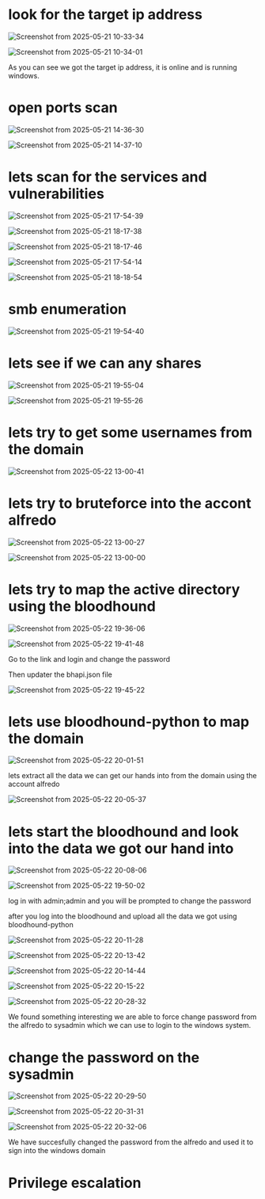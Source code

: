 # look for the target ip address

![Screenshot from 2025-05-21 10-33-34](https://github.com/user-attachments/assets/c67dcc95-eab3-4a14-918c-f58b520a0f2c)

![Screenshot from 2025-05-21 10-34-01](https://github.com/user-attachments/assets/c7a7adae-2d80-49ca-ae6c-3c7ee790974e)

As you can see we got the target ip address, it is online and is running windows.

# open ports scan

![Screenshot from 2025-05-21 14-36-30](https://github.com/user-attachments/assets/2392e759-b2f9-4d0a-b871-e7229dadbe57)

![Screenshot from 2025-05-21 14-37-10](https://github.com/user-attachments/assets/aa789000-04a6-430d-9def-89295da50ae0)

# lets scan for the services and vulnerabilities

![Screenshot from 2025-05-21 17-54-39](https://github.com/user-attachments/assets/80df24eb-2e84-4111-a03c-80e8b7702ef8)

![Screenshot from 2025-05-21 18-17-38](https://github.com/user-attachments/assets/369cbe1c-4081-4563-b2c2-895271589ae2)

![Screenshot from 2025-05-21 18-17-46](https://github.com/user-attachments/assets/89c65823-ca95-45a6-8cfb-e4f43ab3302b)

![Screenshot from 2025-05-21 17-54-14](https://github.com/user-attachments/assets/8a884c46-50ab-43b1-aebb-a57b4cdd22e4)

![Screenshot from 2025-05-21 18-18-54](https://github.com/user-attachments/assets/0067d582-2120-4e3e-a0aa-eacba7e0064b)

# smb enumeration

![Screenshot from 2025-05-21 19-54-40](https://github.com/user-attachments/assets/66000ae7-e589-479c-b40c-8ae3964ee9f5)


# lets see if we can any shares 

![Screenshot from 2025-05-21 19-55-04](https://github.com/user-attachments/assets/8974ce9e-cb57-4823-8ff1-e4f3842f527e)

![Screenshot from 2025-05-21 19-55-26](https://github.com/user-attachments/assets/064c6b64-1417-418b-9e78-6073011dd9c6)

# lets try to get some usernames from the domain

![Screenshot from 2025-05-22 13-00-41](https://github.com/user-attachments/assets/da370914-0762-436e-a363-4d6a9029efc2)

# lets try to bruteforce into the accont alfredo

![Screenshot from 2025-05-22 13-00-27](https://github.com/user-attachments/assets/ea7a8d72-854c-4345-a3e7-b39be489fe61)

![Screenshot from 2025-05-22 13-00-00](https://github.com/user-attachments/assets/6e369e16-719e-4feb-a4b6-5b4e67212f1c)

# lets try to map the active directory using the bloodhound

![Screenshot from 2025-05-22 19-36-06](https://github.com/user-attachments/assets/2ec03925-31af-4c3a-8cf6-5b8ea3b15651)

![Screenshot from 2025-05-22 19-41-48](https://github.com/user-attachments/assets/e86f4e6b-6c5e-463a-adc1-76a75da3a594)

Go to the link and login and change the password

Then updater the bhapi.json file

![Screenshot from 2025-05-22 19-45-22](https://github.com/user-attachments/assets/eea2bc11-b6bc-44dd-be3d-92739f689609)

# lets use  bloodhound-python to map the domain

![Screenshot from 2025-05-22 20-01-51](https://github.com/user-attachments/assets/44e230bd-faed-439e-9a6d-8ac8fc474987)

lets extract all the data we can get our hands into from the domain using the account alfredo

![Screenshot from 2025-05-22 20-05-37](https://github.com/user-attachments/assets/7732aa53-4b7c-4a2e-8c45-4847017f57af)

# lets start the bloodhound and look into the data we got our hand into

![Screenshot from 2025-05-22 20-08-06](https://github.com/user-attachments/assets/a51f7dc0-b4ea-4327-bea8-4213780ec7bd)

![Screenshot from 2025-05-22 19-50-02](https://github.com/user-attachments/assets/004816f8-30b8-4b64-a5b8-a7ffc1fff678)

log in with admin;admin and you will be prompted to change the password 

after you log into the bloodhound and upload all the data we got using bloodhound-python

![Screenshot from 2025-05-22 20-11-28](https://github.com/user-attachments/assets/2be380cd-a1fa-4b15-a740-8d8313e576dc)

![Screenshot from 2025-05-22 20-13-42](https://github.com/user-attachments/assets/922c87c0-1482-4a7b-be56-4a3374dec8c2)

![Screenshot from 2025-05-22 20-14-44](https://github.com/user-attachments/assets/bca667df-f8cf-4361-a655-d26dafc1e943)

![Screenshot from 2025-05-22 20-15-22](https://github.com/user-attachments/assets/0401f23a-2b68-4b07-9288-2a9262142aae)

![Screenshot from 2025-05-22 20-28-32](https://github.com/user-attachments/assets/948bf39b-823b-4618-b9d2-d42ff4b13544)


We found something interesting we are able to force change password from the alfredo to sysadmin which we
can use to login to the windows system.

# change the password on the sysadmin

![Screenshot from 2025-05-22 20-29-50](https://github.com/user-attachments/assets/f280483d-930e-4d54-b427-cea004125bbb)

![Screenshot from 2025-05-22 20-31-31](https://github.com/user-attachments/assets/74872910-bce4-4c3a-86f3-8ac2b43c275e)

![Screenshot from 2025-05-22 20-32-06](https://github.com/user-attachments/assets/766afbd9-40c6-44ae-b677-2f81aed7fe1b)

We have succesfully changed the password from the alfredo and used it to sign into the windows domain

# Privilege escalation

